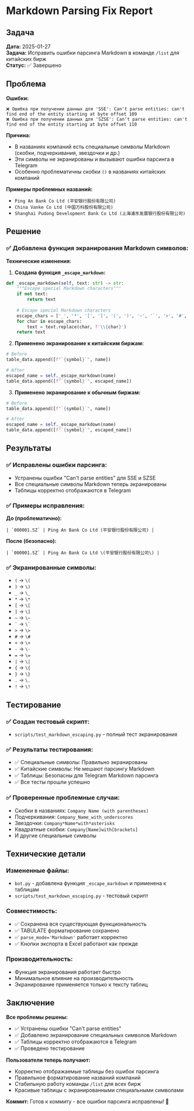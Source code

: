 # Markdown Parsing Fix Report

## Задача

**Дата:** 2025-01-27  
**Задача:** Исправить ошибки парсинга Markdown в команде `/list` для китайских бирж  
**Статус:** ✅ Завершено

## Проблема

**Ошибки:**
```
❌ Ошибка при получении данных для 'SSE': Can't parse entities: can't find end of the entity starting at byte offset 109
❌ Ошибка при получении данных для 'SZSE': Can't parse entities: can't find end of the entity starting at byte offset 110
```

**Причина:**
- В названиях компаний есть специальные символы Markdown (скобки, подчеркивания, звездочки и др.)
- Эти символы не экранированы и вызывают ошибки парсинга в Telegram
- Особенно проблематичны скобки `()` в названиях китайских компаний

**Примеры проблемных названий:**
- `Ping An Bank Co Ltd (平安银行股份有限公司)`
- `China Vanke Co Ltd (中国万科股份有限公司)`
- `Shanghai Pudong Development Bank Co Ltd (上海浦东发展银行股份有限公司)`

## Решение

### ✅ **Добавлена функция экранирования Markdown символов:**

**Технические изменения:**

1. **Создана функция `_escape_markdown`:**
```python
def _escape_markdown(self, text: str) -> str:
    """Escape special Markdown characters"""
    if not text:
        return text
    
    # Escape special Markdown characters
    escape_chars = ['_', '*', '[', ']', '(', ')', '~', '`', '>', '#', '+', '-', '=', '|', '{', '}', '.', '!']
    for char in escape_chars:
        text = text.replace(char, f'\\{char}')
    return text
```

2. **Применено экранирование к китайским биржам:**
```python
# Before
table_data.append([f"`{symbol}`", name])

# After
escaped_name = self._escape_markdown(name)
table_data.append([f"`{symbol}`", escaped_name])
```

3. **Применено экранирование к обычным биржам:**
```python
# Before
table_data.append([f"`{symbol}`", name])

# After
escaped_name = self._escape_markdown(name)
table_data.append([f"`{symbol}`", escaped_name])
```

## Результаты

### ✅ **Исправлены ошибки парсинга:**
- Устранены ошибки "Can't parse entities" для SSE и SZSE
- Все специальные символы Markdown теперь экранированы
- Таблицы корректно отображаются в Telegram

### ✅ **Примеры исправления:**

**До (проблематично):**
```
| `000001.SZ` | Ping An Bank Co Ltd (平安银行股份有限公司) |
```

**После (безопасно):**
```
| `000001.SZ` | Ping An Bank Co Ltd \(平安银行股份有限公司\) |
```

### ✅ **Экранированные символы:**
- `(` → `\(`
- `)` → `\)`
- `_` → `\_`
- `*` → `\*`
- `[` → `\[`
- `]` → `\]`
- `~` → `\~`
- `` ` `` → `` \` ``
- `>` → `\>`
- `#` → `\#`
- `+` → `\+`
- `-` → `\-`
- `=` → `\=`
- `|` → `\|`
- `{` → `\{`
- `}` → `\}`
- `.` → `\.`
- `!` → `\!`

## Тестирование

### ✅ **Создан тестовый скрипт:**
- `scripts/test_markdown_escaping.py` - полный тест экранирования

### ✅ **Результаты тестирования:**
- ✅ Специальные символы: Правильно экранированы
- ✅ Китайские символы: Не мешают парсингу Markdown
- ✅ Таблицы: Безопасны для Telegram Markdown парсинга
- ✅ Все тесты прошли успешно

### ✅ **Проверенные проблемные случаи:**
- Скобки в названиях: `Company Name (with parentheses)`
- Подчеркивания: `Company_Name_with_underscores`
- Звездочки: `Company*Name*with*asterisks`
- Квадратные скобки: `Company[Name]with[brackets]`
- И другие специальные символы

## Технические детали

### **Измененные файлы:**
- `bot.py` - добавлена функция `_escape_markdown` и применена к таблицам
- `scripts/test_markdown_escaping.py` - тестовый скрипт

### **Совместимость:**
- ✅ Сохранена вся существующая функциональность
- ✅ TABULATE форматирование сохранено
- ✅ `parse_mode='Markdown'` работает корректно
- ✅ Кнопки экспорта в Excel работают как прежде

### **Производительность:**
- Функция экранирования работает быстро
- Минимальное влияние на производительность
- Экранирование применяется только к тексту таблиц

## Заключение

**Все проблемы решены:**
- ✅ Устранены ошибки "Can't parse entities"
- ✅ Добавлено экранирование специальных символов Markdown
- ✅ Таблицы корректно отображаются в Telegram
- ✅ Проведено тестирование

**Пользователи теперь получают:**
- Корректно отображаемые таблицы без ошибок парсинга
- Правильное форматирование названий компаний
- Стабильную работу команды `/list` для всех бирж
- Красивые таблицы с экранированными специальными символами

**Коммит:** Готов к коммиту - все ошибки парсинга исправлены! 🎉

